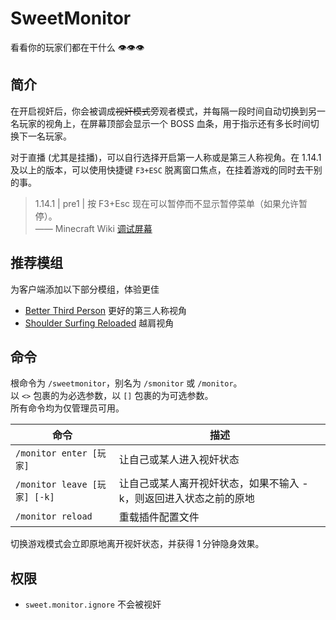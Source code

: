 # SweetMonitor

看看你的玩家们都在干什么 👁👁👁

## 简介

在开启视奸后，你会被调成~~视奸模式~~旁观者模式，并每隔一段时间自动切换到另一名玩家的视角上，在屏幕顶部会显示一个 BOSS 血条，用于指示还有多长时间切换下一名玩家。

对于直播 (尤其是挂播)，可以自行选择开启第一人称或是第三人称视角。在 1.14.1 及以上的版本，可以使用快捷键 `F3+ESC` 脱离窗口焦点，在挂着游戏的同时去干别的事。

> 1.14.1 | pre1 | 按 F3+Esc 现在可以暂停而不显示暂停菜单（如果允许暂停）。  
> —— Minecraft Wiki [调试屏幕](https://zh.minecraft.wiki/w/%E8%B0%83%E8%AF%95%E5%B1%8F%E5%B9%95#%E5%8E%86%E5%8F%B2)

## 推荐模组

为客户端添加以下部分模组，体验更佳
+ [Better Third Person](https://www.mcmod.cn/class/3492.html) 更好的第三人称视角
+ [Shoulder Surfing Reloaded](https://www.mcmod.cn/class/3305.html) 越肩视角

## 命令

根命令为 `/sweetmonitor`，别名为 `/smonitor` 或 `/monitor`。  
以 `<>` 包裹的为必选参数，以 `[]` 包裹的为可选参数。  
所有命令均为仅管理员可用。

| 命令                         | 描述                                 |
|----------------------------|------------------------------------|
| `/monitor enter [玩家]`      | 让自己或某人进入视奸状态                       |
| `/monitor leave [玩家] [-k]` | 让自己或某人离开视奸状态，如果不输入 -k，则返回进入状态之前的原地 |
| `/monitor reload`          | 重载插件配置文件                           |

切换游戏模式会立即原地离开视奸状态，并获得 1 分钟隐身效果。

## 权限

+ `sweet.monitor.ignore` 不会被视奸
